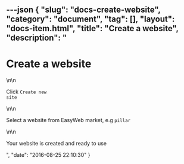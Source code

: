---json
{
    "slug": "docs-create-website",
    "category": "document",
    "tag": [],
    "layout": "docs-item.html",
    "title": "Create a website",
    "description": "<h1>Create a website</h1>\n\n<p>Click <code>Create new site</code></p>\n\n<p>Select a website from EasyWeb market, e.g <code>pillar</code></p>\n\n<p>Your website is created and ready to use</p>",
    "date": "2016-08-25 22:10:30"
}
---
